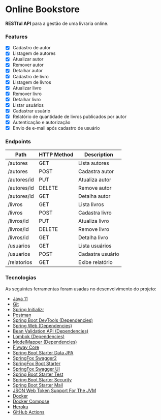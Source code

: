 # Online Bookstore

**RESTful API** para a gestão de uma livraria online.

### Features

- [X] Cadastro de autor
- [x] Listagem de autores
- [x] Atualizar autor
- [x] Remover autor
- [x] Detalhar autor
- [x] Cadastro de livro
- [x] Listagem de livros
- [x] Atualizar livro
- [x] Remover livro
- [x] Detalhar livro
- [x] Listar usuários
- [x] Cadastrar usuário
- [x] Relatório de quantidade de livros publicados por autor
- [x] Autenticação e autorização
- [x] Envio de e-mail após cadastro de usuário

### Endpoints

Path | HTTP Method | Description
---|---|---
/autores     | GET    | Lista autores
/autores     | POST   | Cadastra autor
/autores/id  | PUT    | Atualiza autor
/autores/id  | DELETE | Remove autor
/autores/id  | GET    | Detalha autor
/livros      | GET    | Lista livros
/livros      | POST   | Cadastra livro
/livros/id   | PUT    | Atualiza livro
/livros/id   | DELETE | Remove livro
/livros/id   | GET    | Detalha livro
/usuarios    | GET    | Lista usuários
/usuarios    | POST   | Cadastra usuário
/relatorios  | GET    | Exibe relatório

### Tecnologias

As seguintes ferramentas foram usadas no desenvolvimento do projeto:

- [Java 11](https://www.oracle.com/java/technologies/downloads/#java11)
- [Git](https://git-scm.com)
- [Spring Initializr](https://start.spring.io/)
- [Postman](https://www.postman.com/downloads/)
- [Spring Boot DevTools (Dependencies)](https://mvnrepository.com/artifact/org.springframework.boot/spring-boot-devtools)
- [Spring Web (Dependencies)](https://mvnrepository.com/artifact/org.springframework/spring-web)
- [Bean Validation API (Dependencies)](https://mvnrepository.com/artifact/javax.validation/validation-api)
- [Lombok (Dependencies)](https://projectlombok.org/setup/maven)
- [ModelMapper (Dependencies)](http://modelmapper.org/)
- [Flyway Core](https://mvnrepository.com/artifact/org.flywaydb/flyway-core)
- [Spring Boot Starter Data JPA](https://mvnrepository.com/artifact/org.springframework.boot/spring-boot-starter-data-jpa)
- [SpringFox Swagger2](https://mvnrepository.com/artifact/io.springfox/springfox-swagger2)
- [SpringFox Boot Starter](https://mvnrepository.com/artifact/io.springfox/springfox-boot-starter/3.0.0)
- [SpringFox Swagger UI](https://mvnrepository.com/artifact/io.springfox/springfox-swagger-ui)
- [Spring Boot Starter Test](https://mvnrepository.com/artifact/org.springframework.boot/spring-boot-starter-test)
- [Spring Boot Starter Security](https://mvnrepository.com/artifact/org.springframework.boot/spring-boot-starter-security)
- [Spring Boot Starter Mail](https://mvnrepository.com/artifact/io.jsonwebtoken/jjwt)
- [JSON Web Token Support For The JVM](https://mvnrepository.com/artifact/io.jsonwebtoken/jjwt)
- [Docker](https://docs.docker.com/get-started/)
- [Docker Compose](https://docs.docker.com/get-started/08_using_compose/)
- [Heroku](https://www.heroku.com/)
- [GitHub Actions](https://github.com/features/actions)